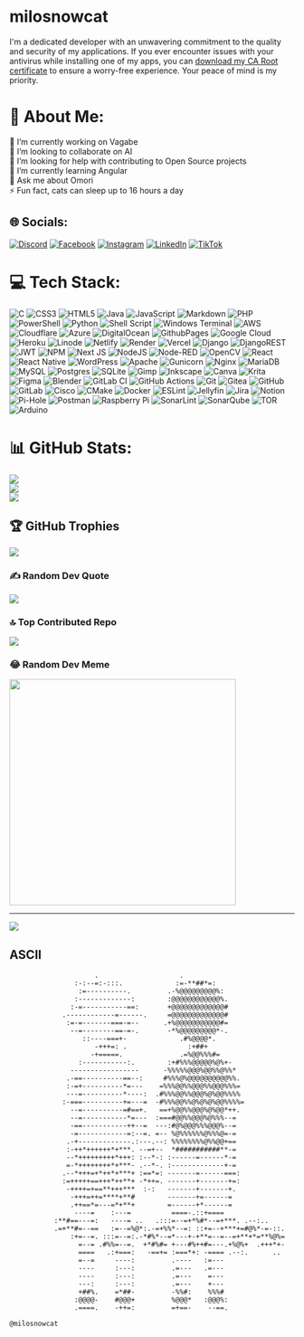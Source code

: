# milosnowcat

I'm a dedicated developer with an unwavering commitment to the quality and security of my applications. If you ever encounter issues with your antivirus while installing one of my apps, you can [download my CA Root certificate](certificate.crt) to ensure a worry-free experience. Your peace of mind is my priority. 


# 💫 About Me:
🔭 I’m currently working on Vagabe<br>👯 I’m looking to collaborate on AI<br>🤝 I’m looking for help with contributing to Open Source projects<br>🌱 I’m currently learning Angular<br>💬 Ask me about Omori<br>⚡ Fun fact, cats can sleep up to 16 hours a day


## 🌐 Socials:
[![Discord](https://img.shields.io/badge/Discord-%237289DA.svg?logo=discord&logoColor=white)](https://discord.com/users/milosnowcat) [![Facebook](https://img.shields.io/badge/Facebook-%231877F2.svg?logo=Facebook&logoColor=white)](https://facebook.com/milosnowcat) [![Instagram](https://img.shields.io/badge/Instagram-%23E4405F.svg?logo=Instagram&logoColor=white)](https://instagram.com/milosnowcat) [![LinkedIn](https://img.shields.io/badge/LinkedIn-%230077B5.svg?logo=linkedin&logoColor=white)](https://linkedin.com/in/milosnowcat) [![TikTok](https://img.shields.io/badge/TikTok-%23000000.svg?logo=TikTok&logoColor=white)](https://tiktok.com/@milosnowcat) 

# 💻 Tech Stack:
![C](https://img.shields.io/badge/c-%2300599C.svg?style=for-the-badge&logo=c&logoColor=white) ![CSS3](https://img.shields.io/badge/css3-%231572B6.svg?style=for-the-badge&logo=css3&logoColor=white) ![HTML5](https://img.shields.io/badge/html5-%23E34F26.svg?style=for-the-badge&logo=html5&logoColor=white) ![Java](https://img.shields.io/badge/java-%23ED8B00.svg?style=for-the-badge&logo=openjdk&logoColor=white) ![JavaScript](https://img.shields.io/badge/javascript-%23323330.svg?style=for-the-badge&logo=javascript&logoColor=%23F7DF1E) ![Markdown](https://img.shields.io/badge/markdown-%23000000.svg?style=for-the-badge&logo=markdown&logoColor=white) ![PHP](https://img.shields.io/badge/php-%23777BB4.svg?style=for-the-badge&logo=php&logoColor=white) ![PowerShell](https://img.shields.io/badge/PowerShell-%235391FE.svg?style=for-the-badge&logo=powershell&logoColor=white) ![Python](https://img.shields.io/badge/python-3670A0?style=for-the-badge&logo=python&logoColor=ffdd54) ![Shell Script](https://img.shields.io/badge/shell_script-%23121011.svg?style=for-the-badge&logo=gnu-bash&logoColor=white) ![Windows Terminal](https://img.shields.io/badge/Windows%20Terminal-%234D4D4D.svg?style=for-the-badge&logo=windows-terminal&logoColor=white) ![AWS](https://img.shields.io/badge/AWS-%23FF9900.svg?style=for-the-badge&logo=amazon-aws&logoColor=white) ![Cloudflare](https://img.shields.io/badge/Cloudflare-F38020?style=for-the-badge&logo=Cloudflare&logoColor=white) ![Azure](https://img.shields.io/badge/azure-%230072C6.svg?style=for-the-badge&logo=microsoftazure&logoColor=white) ![DigitalOcean](https://img.shields.io/badge/DigitalOcean-%230167ff.svg?style=for-the-badge&logo=digitalOcean&logoColor=white) ![GithubPages](https://img.shields.io/badge/github%20pages-121013?style=for-the-badge&logo=github&logoColor=white) ![Google Cloud](https://img.shields.io/badge/GoogleCloud-%234285F4.svg?style=for-the-badge&logo=google-cloud&logoColor=white) ![Heroku](https://img.shields.io/badge/heroku-%23430098.svg?style=for-the-badge&logo=heroku&logoColor=white) ![Linode](https://img.shields.io/badge/linode-00A95C?style=for-the-badge&logo=linode&logoColor=white) ![Netlify](https://img.shields.io/badge/netlify-%23000000.svg?style=for-the-badge&logo=netlify&logoColor=#00C7B7) ![Render](https://img.shields.io/badge/Render-%46E3B7.svg?style=for-the-badge&logo=render&logoColor=white) ![Vercel](https://img.shields.io/badge/vercel-%23000000.svg?style=for-the-badge&logo=vercel&logoColor=white) ![Django](https://img.shields.io/badge/django-%23092E20.svg?style=for-the-badge&logo=django&logoColor=white) ![DjangoREST](https://img.shields.io/badge/DJANGO-REST-ff1709?style=for-the-badge&logo=django&logoColor=white&color=ff1709&labelColor=gray) ![JWT](https://img.shields.io/badge/JWT-black?style=for-the-badge&logo=JSON%20web%20tokens) ![NPM](https://img.shields.io/badge/NPM-%23CB3837.svg?style=for-the-badge&logo=npm&logoColor=white) ![Next JS](https://img.shields.io/badge/Next-black?style=for-the-badge&logo=next.js&logoColor=white) ![NodeJS](https://img.shields.io/badge/node.js-6DA55F?style=for-the-badge&logo=node.js&logoColor=white) ![Node-RED](https://img.shields.io/badge/Node--RED-%238F0000.svg?style=for-the-badge&logo=node-red&logoColor=white) ![OpenCV](https://img.shields.io/badge/opencv-%23white.svg?style=for-the-badge&logo=opencv&logoColor=white) ![React](https://img.shields.io/badge/react-%2320232a.svg?style=for-the-badge&logo=react&logoColor=%2361DAFB) ![React Native](https://img.shields.io/badge/react_native-%2320232a.svg?style=for-the-badge&logo=react&logoColor=%2361DAFB) ![WordPress](https://img.shields.io/badge/WordPress-%23117AC9.svg?style=for-the-badge&logo=WordPress&logoColor=white) ![Apache](https://img.shields.io/badge/apache-%23D42029.svg?style=for-the-badge&logo=apache&logoColor=white) ![Gunicorn](https://img.shields.io/badge/gunicorn-%298729.svg?style=for-the-badge&logo=gunicorn&logoColor=white) ![Nginx](https://img.shields.io/badge/nginx-%23009639.svg?style=for-the-badge&logo=nginx&logoColor=white) ![MariaDB](https://img.shields.io/badge/MariaDB-003545?style=for-the-badge&logo=mariadb&logoColor=white) ![MySQL](https://img.shields.io/badge/mysql-4479A1.svg?style=for-the-badge&logo=mysql&logoColor=white) ![Postgres](https://img.shields.io/badge/postgres-%23316192.svg?style=for-the-badge&logo=postgresql&logoColor=white) ![SQLite](https://img.shields.io/badge/sqlite-%2307405e.svg?style=for-the-badge&logo=sqlite&logoColor=white) ![Gimp](https://img.shields.io/badge/Gimp-657D8B?style=for-the-badge&logo=gimp&logoColor=FFFFFF) ![Inkscape](https://img.shields.io/badge/Inkscape-e0e0e0?style=for-the-badge&logo=inkscape&logoColor=080A13) ![Canva](https://img.shields.io/badge/Canva-%2300C4CC.svg?style=for-the-badge&logo=Canva&logoColor=white) ![Krita](https://img.shields.io/badge/Krita-203759?style=for-the-badge&logo=krita&logoColor=EEF37B) ![Figma](https://img.shields.io/badge/figma-%23F24E1E.svg?style=for-the-badge&logo=figma&logoColor=white) ![Blender](https://img.shields.io/badge/blender-%23F5792A.svg?style=for-the-badge&logo=blender&logoColor=white) ![GitLab CI](https://img.shields.io/badge/gitlab%20CI-%23181717.svg?style=for-the-badge&logo=gitlab&logoColor=white) ![GitHub Actions](https://img.shields.io/badge/github%20actions-%232671E5.svg?style=for-the-badge&logo=githubactions&logoColor=white) ![Git](https://img.shields.io/badge/git-%23F05033.svg?style=for-the-badge&logo=git&logoColor=white) ![Gitea](https://img.shields.io/badge/Gitea-34495E?style=for-the-badge&logo=gitea&logoColor=5D9425) ![GitHub](https://img.shields.io/badge/github-%23121011.svg?style=for-the-badge&logo=github&logoColor=white) ![GitLab](https://img.shields.io/badge/gitlab-%23181717.svg?style=for-the-badge&logo=gitlab&logoColor=white) ![Cisco](https://img.shields.io/badge/cisco-%23049fd9.svg?style=for-the-badge&logo=cisco&logoColor=black) ![CMake](https://img.shields.io/badge/CMake-%23008FBA.svg?style=for-the-badge&logo=cmake&logoColor=white) ![Docker](https://img.shields.io/badge/docker-%230db7ed.svg?style=for-the-badge&logo=docker&logoColor=white) ![ESLint](https://img.shields.io/badge/ESLint-4B3263?style=for-the-badge&logo=eslint&logoColor=white) ![Jellyfin](https://img.shields.io/badge/jellyfin-%23000B25.svg?style=for-the-badge&logo=Jellyfin&logoColor=00A4DC) ![Jira](https://img.shields.io/badge/jira-%230A0FFF.svg?style=for-the-badge&logo=jira&logoColor=white) ![Notion](https://img.shields.io/badge/Notion-%23000000.svg?style=for-the-badge&logo=notion&logoColor=white) ![Pi-Hole](https://img.shields.io/badge/pihole-%2396060C.svg?style=for-the-badge&logo=pi-hole&logoColor=white) ![Postman](https://img.shields.io/badge/Postman-FF6C37?style=for-the-badge&logo=postman&logoColor=white) ![Raspberry Pi](https://img.shields.io/badge/-RaspberryPi-C51A4A?style=for-the-badge&logo=Raspberry-Pi) ![SonarLint](https://img.shields.io/badge/SonarLint-CB2029?style=for-the-badge&logo=SONARLINT&logoColor=white) ![SonarQube](https://img.shields.io/badge/SonarQube-black?style=for-the-badge&logo=sonarqube&logoColor=4E9BCD) ![TOR](https://img.shields.io/badge/tor-%237E4798.svg?style=for-the-badge&logo=tor-project&logoColor=white) ![Arduino](https://img.shields.io/badge/-Arduino-00979D?style=for-the-badge&logo=Arduino&logoColor=white)
# 📊 GitHub Stats:
![](https://github-readme-stats.vercel.app/api?username=milosnowcat&theme=algolia&hide_border=false&include_all_commits=true&count_private=true)<br/>
![](https://github-readme-streak-stats.herokuapp.com/?user=milosnowcat&theme=algolia&hide_border=false)<br/>
![](https://github-readme-stats.vercel.app/api/top-langs/?username=milosnowcat&theme=algolia&hide_border=false&include_all_commits=true&count_private=true&layout=compact)

## 🏆 GitHub Trophies
![](https://github-profile-trophy.vercel.app/?username=milosnowcat&theme=algolia&no-frame=false&no-bg=false&margin-w=4)

### ✍️ Random Dev Quote
![](https://quotes-github-readme.vercel.app/api?type=horizontal&theme=radical)

### 🔝 Top Contributed Repo
![](https://github-contributor-stats.vercel.app/api?username=milosnowcat&limit=5&theme=algolia&combine_all_yearly_contributions=true)

### 😂 Random Dev Meme
<img src='https://memer-new.vercel.app/' style="height: 400px;"/>

---
[![](https://visitcount.itsvg.in/api?id=milosnowcat&icon=0&color=1)](https://visitcount.itsvg.in)

<!-- Proudly created with GPRM ( https://gprm.itsvg.in ) -->

## ASCII

```text
                     .                    .                           
                :-:--=:-:::.             :=-**##*=:                   
                 :=----------.         .-%@@@@@@@@@%:                 
                :-------------:        :@@@@@@@@@@@@%.                
               :-=-----------==:       +@@@@@@@@@@@@@#                
             .------------=------.     =@@@@@@@@@@@@@#                
              :=-=-------===-=--      .+%@@@@@@@@@@@#=                
               --=--------==-=-.       -*%@@@@@@@@@*-.                
                  ::----===+-             .#%@@@@*.                   
                     -+++=: .               :+##+                     
                    -+=====.              .=%@@%%%#=                  
                 :-----------:.        :+#%%%@@@@@%@%+-               
               -----------------      -%%%%%@@@%@@%%@%%*              
              .-==----------==--:     #%%%@%@@@@@@@@@@%%.             
              :-=+----------*=---    =%%%@@%%@@@%%@@@%%%=             
              ---=----------*----:  .#%%%@@%%@@@%@%@@%%%%             
             :-===----------+=---=  -#%%%@@%%@%@%@%@@%%%%=            
               --=----------=#==+.   ==+%@@%%@@@%@%@@*++.             
               --=-----------*=---  :===#@@%%@@@%@%%%--=              
               -==-----------++--=  ---:#@%@@@%%%@@@%--=              
               -=------------=:--=. =-- %@%%%%%%@%%%@=-=              
              .-+-------------.:---.--: %%%%%%%%@%%@@+==              
              :-++*++++++*+***. --=+--  *###########**-=              
              --*+++++++++*+++: :--*-: :------=------*-=              
              =-*++++++++*+***- .--*-. :-------------+-=              
             .--*+++=+*++*+***+ :==*=: -------=------===:             
             :=+++++==+++*++**+ -*++=. -------+-------+=:             
              -++++=+==**+++***  :-:   -------+-------+.              
               -+++=++=****+**#        -------+=------=               
               .++==*=---=*+**+        =------+*------=               
                ----=    :---=          ====-.::+====                 
           :**#==---=:   ----= ..   .:::=--=+*%#*--=+***. .--:..      
           .=+**#=--==   :=--=%@*:.-=+%%*--=: ::+=--+***+=#@%*-=-::.  
               :+=--=. :::=--=:.-*#%*--=*---+-+**=--=--=+**+*=**%@%=  
                 =--= .#%%=--=.  +*#%#= +---#%++#=---.+%@%+  .+++*+-  
                 ====   .:+===:   -==+= :===*+: -==== .--:.      ..   
                 =--=     ----:         .----   :=---                 
                 ----     :---:         .=---   .=---                 
                 ----     :---:         .=---    =---                 
                 ---:     :---:         .=---    +---                 
                 +##%.    =*##-         -%%#:    %%%#                 
                :@@@@-    #@@@+         %@@@*   :@@@%:                
                .====.    -++=:         =+==-    --==.                

@milosnowcat
```
